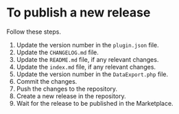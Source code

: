 # To publish a new release

Follow these steps.

1. Update the version number in the `plugin.json` file.
2. Update the `CHANGELOG.md` file.
3. Update the `README.md` file, if any relevant changes.
4. Update the `index.md` file, if any relevant changes.
5. Update the version number in the `DataExport.php` file.
6. Commit the changes.
7. Push the changes to the repository.
8. Create a new release in the repository.
9. Wait for the release to be published in the Marketplace.
